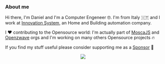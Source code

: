 ### About me

Hi there, I'm Daniel and I'm a Computer Engeneer 🤓. I'm from Italy 🇮🇹 and I work at [Innovation System](http://www.innovation-system.it/), an Home and Building automation company.

I ❤️ contributing to the Opensource world: I'm actually part of [MoscaJS](https://github.com/moscajs) and [Openzwave](https://github.com/OpenZWave) orgs and I'm working on many others Opensource projects 🔥

If you find my stuff useful please consider supporting me as a [Sponsor](https://github.com/sponsors/robertsLando) 💓

<p align="center">
  <a href="https://github-readme-stats.vercel.app/api?username=robertsLando&show_icons=true&theme=tokyonight&count_private=true&hide=stars">
    <img align="center" src="https://github-readme-stats.vercel.app/api?username=robertsLando&show_icons=true&theme=tokyonight&count_private=true&hide=stars" />
  </a>  
</p>
